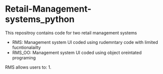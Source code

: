 # Retail-Management-systems_python

This repositroy contains code for two retail management systems
- RMS: Management system UI coded using rudemntary code with limited fucntionalailty 
- RMS_OO: Management system UI coded using object oreintated programing 

RMS allows users to: 
1. 
